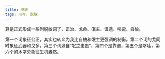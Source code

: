 ```yaml
---
title: 脱敏
tags: 书写, 脱敏
---
```



算是正式形成一系列脱敏词了，正治、戈命、氓主、谱选、哆谠、自柚。

第一个词象征公正，其实也转义为我比自柚和氓主更强调的制衡。第二个词的戈同时象征武器和戈多，第三个词源自“氓之蚩蚩”，第四个是靠谱，第五个是哆嗦，第六个的木字旁象征生机盎然。

